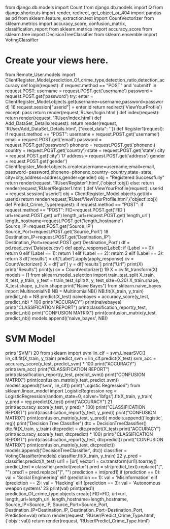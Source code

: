 from django.db.models import Count
from django.db.models import Q
from django.shortcuts import render, redirect, get_object_or_404
import pandas as pd
from sklearn.feature_extraction.text import CountVectorizer
from sklearn.metrics import accuracy_score, confusion_matrix, classification_report
from sklearn.metrics import accuracy_score
from sklearn.tree import DecisionTreeClassifier
from sklearn.ensemble import VotingClassifier
# Create your views here.
from Remote_User.models import
ClientRegister_Model,prediction_Of_crime_type,detection_ratio,detection_accuracy
def login(request):
if request.method == "POST" and 'submit1' in request.POST:
username = request.POST.get('username')
password = request.POST.get('password')
try:
enter =
ClientRegister_Model.objects.get(username=username,password=password)
16
request.session["userid"] = enter.id
return redirect('ViewYourProfile')
except:
pass
return render(request,'RUser/login.html')
def index(request):
return render(request, 'RUser/index.html')
def Add_DataSet_Details(request):
return render(request, 'RUser/Add_DataSet_Details.html', {"excel_data": ''})
def Register1(request):
if request.method == "POST":
username = request.POST.get('username')
email = request.POST.get('email')
password = request.POST.get('password')
phoneno = request.POST.get('phoneno')
country = request.POST.get('country')
state = request.POST.get('state')
city = request.POST.get('city')
17
address = request.POST.get('address')
gender = request.POST.get('gender')
ClientRegister_Model.objects.create(username=username,email=email,
password=password,phoneno=phoneno,country=country,state=state,
city=city,address=address,gender=gender)
obj = "Registered Successfully"
return render(request, 'RUser/Register1.html',{'object':obj})
else:
return render(request,'RUser/Register1.html')
def ViewYourProfile(request):
userid = request.session['userid']
obj = ClientRegister_Model.objects.get(id= userid)
return render(request,'RUser/ViewYourProfile.html',{'object':obj})
def Predict_Crime_Type(request):
if request.method == "POST":
if request.method == "POST":
FID=request.POST.get('FID')
url=request.POST.get('url')
length_url=request.POST.get('length_url')
length_hostname=request.POST.get('length_hostname')
Source_IP=request.POST.get('Source_IP')
Source_Port=request.POST.get('Source_Port')
18
Destination_IP=request.POST.get('Destination_IP')
Destination_Port=request.POST.get('Destination_Port')
df = pd.read_csv('Datasets.csv')
def apply_response(Label):
if (Label == 0):
return 0
elif (Label == 1):
return 1
elif (Label == 2):
return 2
elif (Label == 3):
return 3
df['results'] = df['Label'].apply(apply_response)
cv = CountVectorizer()
X = df['url']
y = df['results']
print("Url")
print(X)
print("Results")
print(y)
cv = CountVectorizer()
19
X = cv.fit_transform(X)
models = []
from sklearn.model_selection import train_test_split
X_train, X_test, y_train, y_test = train_test_split(X, y, test_size=0.20)
X_train.shape, X_test.shape, y_train.shape
print("Naive Bayes")
from sklearn.naive_bayes import MultinomialNB
NB = MultinomialNB()
NB.fit(X_train, y_train)
predict_nb = NB.predict(X_test)
naivebayes = accuracy_score(y_test, predict_nb) * 100
print("ACCURACY")
print(naivebayes)
print("CLASSIFICATION REPORT")
print(classification_report(y_test, predict_nb))
print("CONFUSION MATRIX")
print(confusion_matrix(y_test, predict_nb))
models.append(('naive_bayes', NB))
# SVM Model
print("SVM")
20
from sklearn import svm
lin_clf = svm.LinearSVC()
lin_clf.fit(X_train, y_train)
predict_svm = lin_clf.predict(X_test)
svm_acc = accuracy_score(y_test, predict_svm) * 100
print("ACCURACY")
print(svm_acc)
print("CLASSIFICATION REPORT")
print(classification_report(y_test, predict_svm))
print("CONFUSION MATRIX")
print(confusion_matrix(y_test, predict_svm))
models.append(('svm', lin_clf))
print("Logistic Regression")
from sklearn.linear_model import LogisticRegression
reg = LogisticRegression(random_state=0, solver='lbfgs').fit(X_train, y_train)
y_pred = reg.predict(X_test)
print("ACCURACY")
21
print(accuracy_score(y_test, y_pred) * 100)
print("CLASSIFICATION REPORT")
print(classification_report(y_test, y_pred))
print("CONFUSION MATRIX")
print(confusion_matrix(y_test, y_pred))
models.append(('logistic', reg))
print("Decision Tree Classifier")
dtc = DecisionTreeClassifier()
dtc.fit(X_train, y_train)
dtcpredict = dtc.predict(X_test)
print("ACCURACY")
print(accuracy_score(y_test, dtcpredict) * 100)
print("CLASSIFICATION REPORT")
print(classification_report(y_test, dtcpredict))
print("CONFUSION MATRIX")
print(confusion_matrix(y_test, dtcpredict))
models.append(('DecisionTreeClassifier', dtc))
classifier = VotingClassifier(models)
classifier.fit(X_train, y_train)
22
y_pred = classifier.predict(X_test)
url1 = [url]
vector1 = cv.transform(url1).toarray()
predict_text = classifier.predict(vector1)
pred = str(predict_text).replace("[", "")
pred1 = pred.replace("]", "")
prediction = int(pred1)
if (prediction == 0):
val = 'Social Engineering'
elif (prediction == 1):
val = 'Misinformation'
elif (prediction == 2):
val = 'Hacking'
elif (prediction == 3):
val = 'Autonomous weapon systems'
23
print(val)
print(pred1)
prediction_Of_crime_type.objects.create(
FID=FID,
url=url,
length_url=length_url,
length_hostname=length_hostname,
Source_IP=Source_IP,
Source_Port=Source_Port,
Destination_IP=Destination_IP,
Destination_Port=Destination_Port,
Prediction=val)
return render(request, 'RUser/Predict_Crime_Type.html',{'objs': val})
return render(request, 'RUser/Predict_Crime_Type.html')
